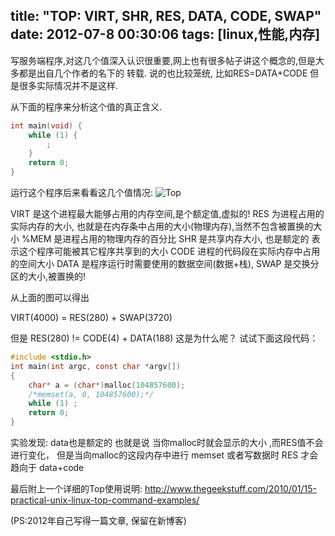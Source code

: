 title: "TOP: VIRT, SHR, RES, DATA, CODE, SWAP"
date: 2012-07-8 00:30:06
tags: [linux,性能,内存]
---
写服务端程序,对这几个值深入认识很重要,网上也有很多帖子讲这个概念的,但是大多都是出自几个作者的名下的 转载. 说的也比较笼统, 比如RES=DATA+CODE 但是很多实际情况并不是这样.

从下面的程序来分析这个值的真正含义.
```C
int main(void) {
	while (1) {
		;
	}
	return 0;
}
```
运行这个程序后来看看这几个值情况:
![Top](http://ww4.sinaimg.cn/large/744e593bgw1emmk73ifzqj20jb01eglr.jpg)

VIRT  是这个进程最大能够占用的内存空间,是个额定值,虚拟的!
RES  为进程占用的实际内存的大小, 也就是在内存条中占用的大小(物理内存),当然不包含被置换的大小
%MEM 是进程占用的物理内存的百分比
SHR  是共享内存大小, 也是额定的 表示这个程序可能被其它程序共享到的大小
CODE 进程的代码段在实际内存中占用的空间大小
DATA 是程序运行时需要使用的数据空间(数据+栈),
SWAP 是交换分区的大小,被置换的!

从上面的图可以得出

VIRT(4000) = RES(280) + SWAP(3720)

但是
RES(280) != CODE(4) + DATA(188)
这是为什么呢？ 试试下面这段代码：

```C
#include <stdio.h>
int main(int argc, const char *argv[])
{
	char* a = (char*)malloc(104857600);
	/*memset(a, 0, 104857600);*/
	while (1) ;
	return 0;
}
```
实验发现:
data也是额定的 也就是说 当你malloc时就会显示的大小 ,而RES值不会进行变化， 但是当向malloc的这段内存中进行 memset 或者写数据时 RES 才会趋向于 data+code

最后附上一个详细的Top使用说明:
http://www.thegeekstuff.com/2010/01/15-practical-unix-linux-top-command-examples/

(PS:2012年自己写得一篇文章, 保留在新博客)

